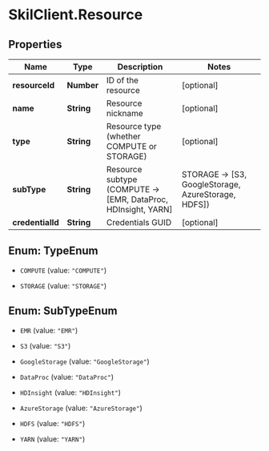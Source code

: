 # SkilClient.Resource

## Properties

Name | Type | Description | Notes
------------ | ------------- | ------------- | -------------
**resourceId** | **Number** | ID of the resource | [optional] 
**name** | **String** | Resource nickname | [optional] 
**type** | **String** | Resource type (whether COMPUTE or STORAGE) | [optional] 
**subType** | **String** | Resource subtype (COMPUTE -&gt; [EMR, DataProc, HDInsight, YARN] | STORAGE -&gt; [S3, GoogleStorage, AzureStorage, HDFS]) | [optional] 
**credentialId** | **String** | Credentials GUID | [optional] 



## Enum: TypeEnum


* `COMPUTE` (value: `"COMPUTE"`)

* `STORAGE` (value: `"STORAGE"`)





## Enum: SubTypeEnum


* `EMR` (value: `"EMR"`)

* `S3` (value: `"S3"`)

* `GoogleStorage` (value: `"GoogleStorage"`)

* `DataProc` (value: `"DataProc"`)

* `HDInsight` (value: `"HDInsight"`)

* `AzureStorage` (value: `"AzureStorage"`)

* `HDFS` (value: `"HDFS"`)

* `YARN` (value: `"YARN"`)




